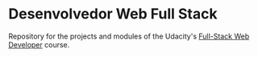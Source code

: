 # Desenvolvedor Web Full Stack

Repository for the projects and modules of the Udacity's [Full-Stack Web Developer](https://br.udacity.com/course/full-stack-web-developer-nanodegree--nd004) course.